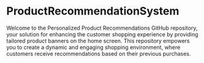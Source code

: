 # ProductRecommendationSystem
Welcome to the Personalized Product Recommendations GitHub repository, your solution for enhancing the customer shopping experience by providing tailored product banners on the home screen. This repository empowers you to create a dynamic and engaging shopping environment, where customers receive recommendations based on their previous purchases.
